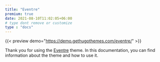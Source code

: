 ```yaml
---
title: "Eventre"
premium: true
date: 2021-08-10T11:02:05+06:00
# type dont remove or customize
type : "docs"
---
```


{{< preview demo="https://demo.gethugothemes.com/eventre/" >}}

Thank you for using the [Eventre](https://gethugothemes.com/themes/eventre/) theme. In this documentation, you can find information about the theme and how to use it.